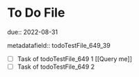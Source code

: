 # To Do File

due:: 2022-08-31

metadatafield:: todoTestFile_649\_39

- [ ] Task of todoTestFile_649 1 [[Query me]]
- [ ] Task of todoTestFile_649 2
